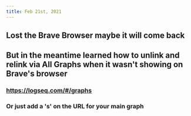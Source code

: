```yaml
---
title: Feb 21st, 2021
---
```


## Lost the Brave Browser maybe it will come back
## But in the meantime learned how to unlink and relink via All Graphs when it wasn't showing on Brave's browser
### https://logseq.com/#/graphs
### Or just add a 's' on the URL for your main graph
